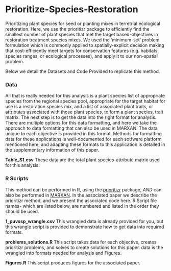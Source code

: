 
# Prioritize-Species-Restoration

Prioritizing plant species for seed or planting mixes in terretrial ecological restoration. Here, we use the prioritizr package to efficiently find the smallest number of plant species that met the target based-objectives in restoration treatment species mixes.  We used the ‘minimum-set’ problem formulation which is commonly applied to spatially-explicit decision making that cost-efficiently meet targets for conservation features (e.g. habitats, species ranges, or ecological processes), and apply it to our non-spatial problem.

Below we detail the Datasets and Code Provided to replicate this method.

### Data
All that is really needed for this analysis is a plant species list of appropriate species from the regional species pool, appropriate for the target habitat for use is a restoration species mix, and a list of associated plant traits, or attributes associated with those plant species, to form a plant species, trait matrix. The next step is to get the data into the right format for analysis. There are multiple options for this data formatting, and here we take the approach to data formatting that can also be used in MARXAN. The data unique to  each objective is provided in this format. Methods for formatting data for these  applications is well-documented for each sotfware platform mentioned here, and adapting these formats to this application is detailed in the supplementary information of this paper. 

**Table_S1.csv** These data are the total plant species-attribute matrix used for this analysis.


### R Scripts
This method can be performed in R, using the [prioritizr](https://prioritizr.net/) package, *AND* can also be performed in [MARXAN](https://marxansolutions.org/). In the associated paper we describe the prioritizr method, and we present the associated code here. R Script file names- which are listed below, are numbered and listed in the order they should be used.

**1_puvssp_wrangle.csv** This wrangled data is already provided for you, but this wrangle script is provided to demonstrate how to get data into required formats.

**problems_solutions.R** This script takes data for each objective, creates prioritizr problems, and solves to create solutions for this paper. data is the wrangled into formats needed for analysis and Figures.

**Figures.R** This script produces figures for the associated paper.

